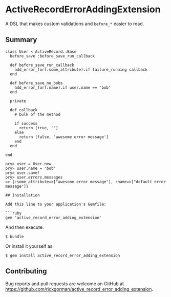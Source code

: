 # ActiveRecordErrorAddingExtension

A DSL that makes custom validations and `before_*` easier to read.

## Summary

```
class User < ActiveRecord::Base
  before_save :before_save_run_callback

  def before_save_run_callback
    add_error_for(:some_attribute).if failure_running callback
  end

  def before_save_no_bobs
    add_error_for(:name).if user.name == 'bob'
  end

  private

  def callback
    # bulk of the method

    if success
      return [true, '']
    else
      return [false, 'awesome error message']
    end
  end

end
```

```
pry> user = User.new
pry> user.name = 'bob'
pry> user.save!
pry> user.errors.messages
=> {:some_attribute=>["awesome error message"], :name=>["default error message"]}

## Installation

Add this line to your application's Gemfile:

```ruby
gem 'active_record_error_adding_extension'
```

And then execute:

    $ bundle

Or install it yourself as:

    $ gem install active_record_error_adding_extension


## Contributing

Bug reports and pull requests are welcome on GitHub at https://github.com/rickgorman/active_record_error_adding_extension.
